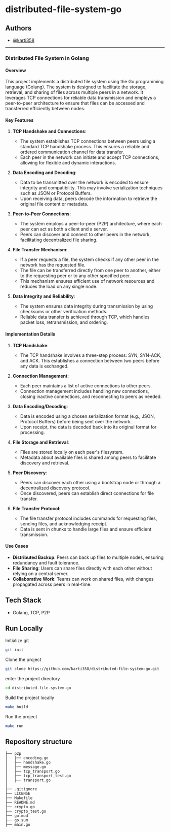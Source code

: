 # distributed-file-system-go

## Authors

- [@karti358](https://github.com/karti358)

---

### Distributed File System in Golang

#### Overview
This project implements a distributed file system using the Go programming language (Golang). The system is designed to facilitate the storage, retrieval, and sharing of files across multiple peers in a network. It leverages TCP connections for reliable data transmission and employs a peer-to-peer architecture to ensure that files can be accessed and transferred efficiently between nodes.

#### Key Features
1. **TCP Handshake and Connections**:
   - The system establishes TCP connections between peers using a standard TCP handshake process. This ensures a reliable and ordered communication channel for data transfer.
   - Each peer in the network can initiate and accept TCP connections, allowing for flexible and dynamic interactions.

2. **Data Encoding and Decoding**:
   - Data to be transmitted over the network is encoded to ensure integrity and compatibility. This may involve serialization techniques such as JSON or Protocol Buffers.
   - Upon receiving data, peers decode the information to retrieve the original file content or metadata.

3. **Peer-to-Peer Connections**:
   - The system employs a peer-to-peer (P2P) architecture, where each peer can act as both a client and a server.
   - Peers can discover and connect to other peers in the network, facilitating decentralized file sharing.

4. **File Transfer Mechanism**:
   - If a peer requests a file, the system checks if any other peer in the network has the requested file.
   - The file can be transferred directly from one peer to another, either to the requesting peer or to any other specified peer.
   - This mechanism ensures efficient use of network resources and reduces the load on any single node.

5. **Data Integrity and Reliability**:
   - The system ensures data integrity during transmission by using checksums or other verification methods.
   - Reliable data transfer is achieved through TCP, which handles packet loss, retransmission, and ordering.

#### Implementation Details
1. **TCP Handshake**:
   - The TCP handshake involves a three-step process: SYN, SYN-ACK, and ACK. This establishes a connection between two peers before any data is exchanged.

2. **Connection Management**:
   - Each peer maintains a list of active connections to other peers.
   - Connection management includes handling new connections, closing inactive connections, and reconnecting to peers as needed.

3. **Data Encoding/Decoding**:
   - Data is encoded using a chosen serialization format (e.g., JSON, Protocol Buffers) before being sent over the network.
   - Upon receipt, the data is decoded back into its original format for processing.

4. **File Storage and Retrieval**:
   - Files are stored locally on each peer's filesystem.
   - Metadata about available files is shared among peers to facilitate discovery and retrieval.

5. **Peer Discovery**:
   - Peers can discover each other using a bootstrap node or through a decentralized discovery protocol.
   - Once discovered, peers can establish direct connections for file transfer.

6. **File Transfer Protocol**:
   - The file transfer protocol includes commands for requesting files, sending files, and acknowledging receipt.
   - Data is sent in chunks to handle large files and ensure efficient transmission.

#### Use Cases
- **Distributed Backup**: Peers can back up files to multiple nodes, ensuring redundancy and fault tolerance.
- **File Sharing**: Users can share files directly with each other without relying on a central server.
- **Collaborative Work**: Teams can work on shared files, with changes propagated across peers in real-time.

## Tech Stack

- Golang, TCP, P2P

## Run Locally
Initialize git

```bash
git init
```

Clone the project

```bash
git clone https://github.com/karti358/distributed-file-system-go.git
```

enter the project directory

```bash
cd distributed-file-system-go
```

Build the project locally

```bash
make build
```

Run the project
```bash
make run
```

## Repository structure

```
├── p2p
│   ├── encoding.go
│   ├── handshake.go 
│   ├── message.go
│   ├── tcp_transport.go
│   ├── tcp_transport_test.go
│   ├── transport.go
│
├── .gitignore
├── LICENSE
├── Makefile
├── README.md
├── crypto.go
├── crypto_test.go
├── go.mod
├── go.sum
├── main.go
```

